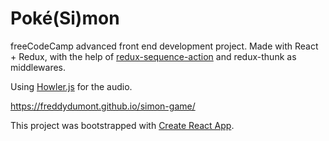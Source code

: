 # Poké(Si)mon
freeCodeCamp advanced front end development project.
Made with React + Redux, with the help of [redux-sequence-action](https://github.com/jasonslyvia/redux-sequence-action) and redux-thunk as middlewares.

Using [Howler.js](https://howlerjs.com/) for the audio. 

https://freddydumont.github.io/simon-game/

This project was bootstrapped with [Create React App](https://github.com/facebookincubator/create-react-app).
